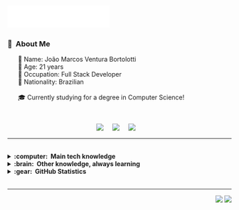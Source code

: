 <img src="images/svg/header_en.svg"></img>

### :space_invader: &nbsp;About Me


<ul style = "list-style-type:none">
<li>🍃 Name: João Marcos Ventura Bortolotti</li>
<li>📆 Age: 21 years</li>
<li>🎩 Occupation: Full Stack Developer</li>
<li>💚 Nationality: Brazilian</li>
<br>
<li>🎓 Currently studying for a degree in Computer Science!</li>
</ul>



<br>

<p align="center">
  <a href="mailto:joaomarcosbortolotti@gmail.com?subject=Olá%20Bruno%20Tacca"><img src="https://img.shields.io/badge/gmail-%23D14836.svg?&style=for-the-badge&logo=gmail&logoColor=white" /></a>&nbsp;&nbsp;&nbsp;&nbsp;
  <a href="https://www.instagram.com/joaom.bortolotti/"><img src="https://img.shields.io/badge/instagram-%23dc2743.svg?&style=for-the-badge&logo=instagram&logoColor=white" /></a>&nbsp;&nbsp;&nbsp;&nbsp;
  <a href="https://www.linkedin.com/in/jmbortolotti/"><img src="https://img.shields.io/badge/linkedin-%230077B5.svg?&style=for-the-badge&logo=linkedin&logoColor=white" /></a>&nbsp;&nbsp;&nbsp;&nbsp;

</p>


<hr/>
<br>

<details>
  <summary><b>:computer: &nbsp;Main tech knowledge</b></summary>
  <br/>

![Java](https://img.shields.io/badge/JAVA-007396.svg?&style=flat&logo=java&logoColor=white)&nbsp;
![HTML5](https://img.shields.io/badge/HTML5-E34F26.svg?&style=flat&logo=html5&logoColor=white)&nbsp;
![CSS3](https://img.shields.io/badge/CSS3-%231572B6.svg?&style=flat&logo=css3&logoColor=white)&nbsp;
![TypeScript](https://img.shields.io/badge/TYPESCRIPT-%23007ACC.svg?&style=flat&logo=typescript&logoColor=white)&nbsp;\
![Git](https://img.shields.io/badge/GIT-%23F05033.svg?&style=flat&logo=git&logoColor=white)&nbsp;
![GitHub](https://img.shields.io/badge/GITHUB-%23121011.svg?&style=flat&logo=github&logoColor=white)&nbsp;
![GitLab](https://img.shields.io/badge/GITLAB-%23181717.svg?&style=flat&logo=gitlab&logoColor=white)&nbsp;
![Docker](https://img.shields.io/badge/DOCKER-2496ED.svg?&style=flat&logo=docker&logoColor=white)&nbsp;
![Postgres](https://img.shields.io/badge/POSTGRES-%23316192.svg?&style=flat&logo=postgresql&logoColor=white)
![MySQL](https://img.shields.io/badge/MARIADB-4479A1.svg?&style=flat&logo=mariadb&logoColor=white)
![SQLite](https://img.shields.io/badge/SQLITE-003B57.svg?&style=flat&logo=sqlite&logoColor=white)\
![Maven](https://img.shields.io/badge/MAVEN-C71A36.svg?&style=flat&logo=apache-maven)&nbsp;
![REST API](https://img.shields.io/badge/REST-02569B.svg?&style=flat&logo=rest&logoColor=white)&nbsp;
![LINUX](https://img.shields.io/badge/LINUX-FCC624?style=flat-square&logo=linux&logoColor=black)
![VSCode](https://img.shields.io/badge/VSCODE-007ACC.svg?&style=flat&logo=visual-studio-code)&nbsp;
![Clean Architecture](https://img.shields.io/badge/CLEAN%20ARCHITECTURE-6DB33F.svg?&style=flat&logoColor=white)&nbsp;
![MVC Architecture](https://img.shields.io/badge/MVC-888888.svg?&style=flat&logoColor=white)&nbsp;
![SCRUM](https://img.shields.io/badge/SCRUM-6DB33F.svg?&style=flat&logo=ddd&logoColor=white)&nbsp;


</details>

<details>
  <summary><b>:brain: &nbsp;Other knowledge, always learning</b></summary>
  <br/>

![NodeJS](https://img.shields.io/badge/NODEJS-339933.svg?&style=flat&logo=node.js&logoColor=white)&nbsp;\
![AWS](https://img.shields.io/badge/AMAZON%20AWS-232F3E.svg?&style=flat&logo=amazon-aws&logoColor=white)&nbsp;
![Oracle](https://img.shields.io/badge/ORACLE-F80000.svg?&style=flat&logo=oracle&logoColor=white)&nbsp;\
![MongoDB](https://img.shields.io/badge/MONGODB-47A248.svg?&style=flat&logo=mongodb&logoColor=white)&nbsp;
![Python](https://img.shields.io/badge/PYTHON-3776AB.svg?&style=flat&logo=python&logoColor=white)&nbsp;\
![Arduino](https://img.shields.io/badge/ARDUINO-00979D.svg?&style=flat&logo=arduino&logoColor=white)&nbsp;
![JQuery](https://img.shields.io/badge/JQUERY-0769AD.svg?&style=flat&logo=jquery&logoColor=white)&nbsp;
![PHP](https://img.shields.io/badge/PHP-777BB4.svg?&style=flat&logo=php&logoColor=white)&nbsp;\
</details>

<details>
  <summary><b>:gear: &nbsp;GitHub Statistics</b></summary>
  <br/>
    <div>
      <img aling="center" height="180em" src="https://github-readme-stats.vercel.app/api?username=JoaoBortolotti&show_icons=true&theme=dark&include_all_commits=true&count_private=true&language=pt-br"/>
      <img aling="center" height="180em" src="https://github-readme-stats.vercel.app/api/top-langs/?username=JoaoBortolotti&layout=compact&langs_count=16&theme=dark"/>
    </div>
</details>
<br>
<hr/>

<p align="right">
<img src="https://komarev.com/ghpvc/?username=JoaoBortolotti&style=plastic&label=Views"><img>
<img src="https://badges.pufler.dev/visits/JoaoBortolotti/JoaoBortolotti?color=black&logo=github" />
</p>

